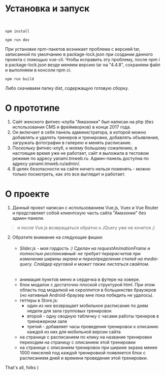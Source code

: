 # Установка и запуск
&nbsp;
```
npm install

npm run dev
```

При установке npm-пакетов возникает проблема с версией tar, записанной по умолчанию в package-lock.json при создании данного проекта с помощью vue-cli. 
Чтобы исправить эту проблему, после npm i в package-lock.json везде меняем версию tar на "4.4.8", сохраняем файл и выполняем в консоли npm ci.

```
npm run build
```

Либо скачиваем папку dist, содержащую готовую сборку.

# О прототипе

1. Сайт женского фитнес-клуба "Амазонки" был написан на php (без использования CMS и фреймворков) в конце 2017 года. 
2. Он включает в себя панель администратора, в которой можно добавлять и удалять тренеров и тренировки, добавлять объявления, загружать фотографии в галерею и менять расписание.
3. Поскольку фитнес-клуб, к моему большому сожалению, в настоящее время уже не работает, сайт я выложила в тестовом режиме по адресу yanami.tmweb.ru. Админ-панель доступна по адресу yanami.tmweb.ru/admin/. 
4. В целях безопасности на сайте ничего нельзя поменять - можно только посмотреть, как это все выглядит и работает.

# О проекте

1. Данный проект написан с использованием Vue.js, Vuex и Vue Router и представляет собой клиентскую часть сайта "Амазонки" без админ-панели. 

> и после Vue.js возвращаться обратно к JQuery уже не хочется ;)

2. Обратите внимание на следующие фишки: 
    - ###### Slider.js - моя гордость :) Сделан на requestAnimationFrame и полностью респонсивный: не требует перерасчетов при изменении ширины экрана и переопределения стилей на media-query. Слайдер круговой и может также листаться свайпом.
    - анимация пунктов меню и сердечка в футере на ховере.
    - блок модалок с достаточно плоской структурой html. При этом область под модалкой не скроллится в большинстве браузеров (но нативный Android-браузер мне пока победить не удалось).
    - геттеры в Store.js:
        * один из них возвращает мобильное расписание по дням недели для зала групповых тренировок
        * второй - одну сводную табличку с часами работы тренеров в тренажерном зале
        * третий - добавляет часы проведения тренировок к описанию каждой из них для мобильной версии сайта
    - на странице с расписанием по клику на название тренировки переходим на страницу с описанием этой тренировки
    - на странице с описанием тренировок при ширине экрана менее 1000 пикселей под каждой тренировкой появляется блок с расписанием дней и времени проведения этой тренировки.

That's all, folks )
